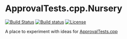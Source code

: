 # ApprovalTests.cpp.Nursery

[![Build Status](https://travis-ci.com/claremacrae/ApprovalTests.cpp.Nursery.svg?branch=master)](https://travis-ci.com/claremacrae/ApprovalTests.cpp.Nursery)
[![Build status](https://ci.appveyor.com/api/projects/status/iqtnpa83t13os98v/branch/master?svg=true)](https://ci.appveyor.com/project/claremacrae/approvaltests-cpp-nursery/branch/master)
[![License](https://img.shields.io/badge/License-Apache%202.0-blue.svg)](https://opensource.org/licenses/Apache-2.0)

A place to experiment with ideas for [ApprovalTests.cpp](https://github.com/approvals/ApprovalTests.cpp)

